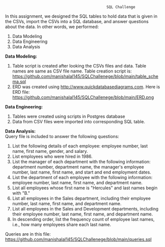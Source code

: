                                                   SQL Challenge

In this assignment, we designed the SQL tables to hold data that is given in the CSVs, import the CSVs into a SQL database, and answer questions about the data.
In other words, we performed:
1.	Data Modeling
2.	Data Engineering
3.	Data Analysis

**Data Modeling:**
1) Table script is created after looking the CSVs files and data. Table names are same as CSV file name. Table creation script is:  https://github.com/manishalal145/SQLChallenege/blob/main/table_schema.sql
2) ERD was created using http://www.quickdatabasediagrams.com. Here is ERD file: https://github.com/manishalal145/SQLChallenege/blob/main/ERD.png

**Data Engineering:**
1) Tables were created using scripts in Postgres database
2) Data from CSV files were imported into corresponding SQL table.

**Data Analysis:**          
Query file is included to answer the following questions: 
1.	List the following details of each employee: employee number, last name, first name, gender, and salary.
2.	List employees who were hired in 1986.
3.	List the manager of each department with the following information: department number, department name, the manager's employee number, last name, first name,       and start and end employment dates.
4.	List the department of each employee with the following information: employee number, last name, first name, and department name.
5.	List all employees whose first name is "Hercules" and last names begin with "B."
6.	List all employees in the Sales department, including their employee number, last name, first name, and department name.
7.	List all employees in the Sales and Development departments, including their employee number, last name, first name, and department name.
8.	In descending order, list the frequency count of employee last names, i.e., how many employees share each last name.

Queries are in this file: https://github.com/manishalal145/SQLChallenege/blob/main/queries.sql
